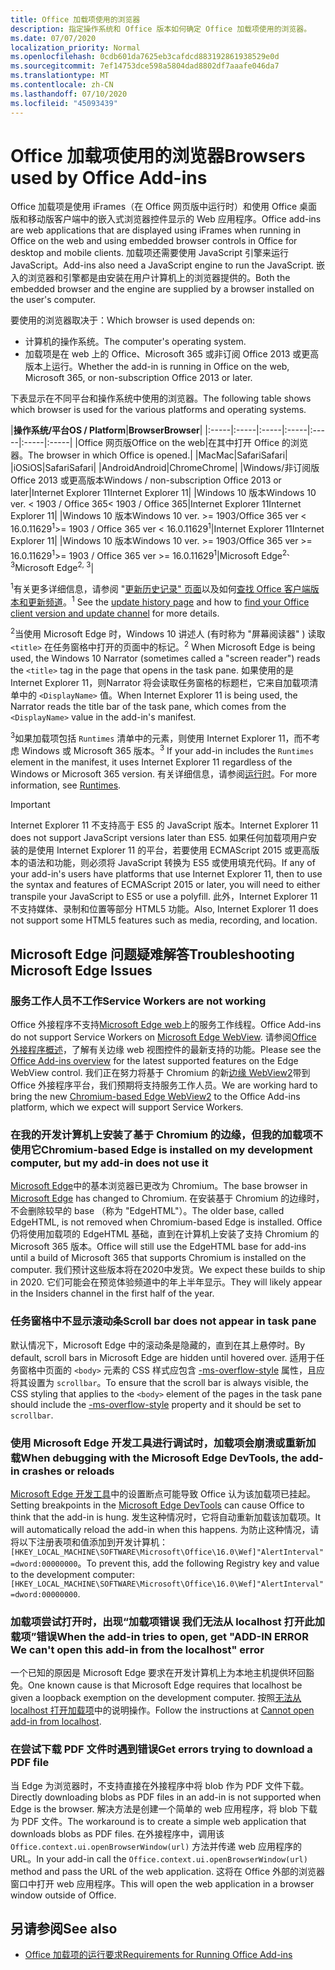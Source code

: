 ```yaml
---
title: Office 加载项使用的浏览器
description: 指定操作系统和 Office 版本如何确定 Office 加载项使用的浏览器。
ms.date: 07/07/2020
localization_priority: Normal
ms.openlocfilehash: 0cdb601da7625eb3cafdcd883192861938529e0d
ms.sourcegitcommit: 7ef14753dce598a5804dad8802df7aaafe046da7
ms.translationtype: MT
ms.contentlocale: zh-CN
ms.lasthandoff: 07/10/2020
ms.locfileid: "45093439"
---
```

# <a name="browsers-used-by-office-add-ins"></a><span data-ttu-id="f9dbc-103">Office 加载项使用的浏览器</span><span class="sxs-lookup"><span data-stu-id="f9dbc-103">Browsers used by Office Add-ins</span></span>

<span data-ttu-id="f9dbc-104">Office 加载项是使用 iFrames（在 Office 网页版中运行时）和使用 Office 桌面版和移动版客户端中的嵌入式浏览器控件显示的 Web 应用程序。</span><span class="sxs-lookup"><span data-stu-id="f9dbc-104">Office add-ins are web applications that are displayed using iFrames when running in Office on the web and using embedded browser controls in Office for desktop and mobile clients.</span></span> <span data-ttu-id="f9dbc-105">加载项还需要使用 JavaScript 引擎来运行 JavaScript。</span><span class="sxs-lookup"><span data-stu-id="f9dbc-105">Add-ins also need a JavaScript engine to run the JavaScript.</span></span> <span data-ttu-id="f9dbc-106">嵌入的浏览器和引擎都是由安装在用户计算机上的浏览器提供的。</span><span class="sxs-lookup"><span data-stu-id="f9dbc-106">Both the embedded browser and the engine are supplied by a browser installed on the user's computer.</span></span>

<span data-ttu-id="f9dbc-107">要使用的浏览器取决于：</span><span class="sxs-lookup"><span data-stu-id="f9dbc-107">Which browser is used depends on:</span></span>

- <span data-ttu-id="f9dbc-108">计算机的操作系统。</span><span class="sxs-lookup"><span data-stu-id="f9dbc-108">The computer's operating system.</span></span>
- <span data-ttu-id="f9dbc-109">加载项是在 web 上的 Office、Microsoft 365 或非订阅 Office 2013 或更高版本上运行。</span><span class="sxs-lookup"><span data-stu-id="f9dbc-109">Whether the add-in is running in Office on the web, Microsoft 365, or non-subscription Office 2013 or later.</span></span>

<span data-ttu-id="f9dbc-110">下表显示在不同平台和操作系统中使用的浏览器。</span><span class="sxs-lookup"><span data-stu-id="f9dbc-110">The following table shows which browser is used for the various platforms and operating systems.</span></span>

|<span data-ttu-id="f9dbc-111">**操作系统/平台**</span><span class="sxs-lookup"><span data-stu-id="f9dbc-111">**OS / Platform**</span></span>|<span data-ttu-id="f9dbc-112">**Browser**</span><span class="sxs-lookup"><span data-stu-id="f9dbc-112">**Browser**</span></span>|
|:-----|:-----|:-----|:-----|:-----|:-----|:-----|
|<span data-ttu-id="f9dbc-113">Office 网页版</span><span class="sxs-lookup"><span data-stu-id="f9dbc-113">Office on the web</span></span>|<span data-ttu-id="f9dbc-114">在其中打开 Office 的浏览器。</span><span class="sxs-lookup"><span data-stu-id="f9dbc-114">The browser in which Office is opened.</span></span>|
|<span data-ttu-id="f9dbc-115">Mac</span><span class="sxs-lookup"><span data-stu-id="f9dbc-115">Mac</span></span>|<span data-ttu-id="f9dbc-116">Safari</span><span class="sxs-lookup"><span data-stu-id="f9dbc-116">Safari</span></span>|
|<span data-ttu-id="f9dbc-117">iOS</span><span class="sxs-lookup"><span data-stu-id="f9dbc-117">iOS</span></span>|<span data-ttu-id="f9dbc-118">Safari</span><span class="sxs-lookup"><span data-stu-id="f9dbc-118">Safari</span></span>|
|<span data-ttu-id="f9dbc-119">Android</span><span class="sxs-lookup"><span data-stu-id="f9dbc-119">Android</span></span>|<span data-ttu-id="f9dbc-120">Chrome</span><span class="sxs-lookup"><span data-stu-id="f9dbc-120">Chrome</span></span>|
|<span data-ttu-id="f9dbc-121">Windows/非订阅版 Office 2013 或更高版本</span><span class="sxs-lookup"><span data-stu-id="f9dbc-121">Windows / non-subscription Office 2013 or later</span></span>|<span data-ttu-id="f9dbc-122">Internet Explorer 11</span><span class="sxs-lookup"><span data-stu-id="f9dbc-122">Internet Explorer 11</span></span>|
|<span data-ttu-id="f9dbc-123">Windows 10 版本</span><span class="sxs-lookup"><span data-stu-id="f9dbc-123">Windows 10 ver.</span></span> <span data-ttu-id="f9dbc-124">< 1903 / Office 365</span><span class="sxs-lookup"><span data-stu-id="f9dbc-124">< 1903 / Office 365</span></span>|<span data-ttu-id="f9dbc-125">Internet Explorer 11</span><span class="sxs-lookup"><span data-stu-id="f9dbc-125">Internet Explorer 11</span></span>|
|<span data-ttu-id="f9dbc-126">Windows 10 版本</span><span class="sxs-lookup"><span data-stu-id="f9dbc-126">Windows 10 ver.</span></span> <span data-ttu-id="f9dbc-127">>= 1903/Office 365 ver < 16.0.11629<sup>1</sup></span><span class="sxs-lookup"><span data-stu-id="f9dbc-127">>= 1903 / Office 365 ver < 16.0.11629<sup>1</sup></span></span>|<span data-ttu-id="f9dbc-128">Internet Explorer 11</span><span class="sxs-lookup"><span data-stu-id="f9dbc-128">Internet Explorer 11</span></span>|
|<span data-ttu-id="f9dbc-129">Windows 10 版本</span><span class="sxs-lookup"><span data-stu-id="f9dbc-129">Windows 10 ver.</span></span> <span data-ttu-id="f9dbc-130">>= 1903/Office 365 ver >= 16.0.11629<sup>1</sup></span><span class="sxs-lookup"><span data-stu-id="f9dbc-130">>= 1903 / Office 365 ver >= 16.0.11629<sup>1</sup></span></span>|<span data-ttu-id="f9dbc-131">Microsoft Edge<sup>2、3</sup></span><span class="sxs-lookup"><span data-stu-id="f9dbc-131">Microsoft Edge<sup>2, 3</sup></span></span>|

<span data-ttu-id="f9dbc-132"><sup>1</sup>有关更多详细信息，请参阅 "[更新历史记录" 页面](/officeupdates/update-history-office365-proplus-by-date)以及如何[查找 Office 客户端版本和更新频道](https://support.office.com/article/What-version-of-Office-am-I-using-932788b8-a3ce-44bf-bb09-e334518b8b19)。</span><span class="sxs-lookup"><span data-stu-id="f9dbc-132"><sup>1</sup> See the [update history page](/officeupdates/update-history-office365-proplus-by-date) and how to [find your Office client version and update channel](https://support.office.com/article/What-version-of-Office-am-I-using-932788b8-a3ce-44bf-bb09-e334518b8b19) for more details.</span></span>

<span data-ttu-id="f9dbc-133"><sup>2</sup>当使用 Microsoft Edge 时，Windows 10 讲述人 (有时称为 "屏幕阅读器" ) 读取 `<title>` 在任务窗格中打开的页面中的标记。</span><span class="sxs-lookup"><span data-stu-id="f9dbc-133"><sup>2</sup> When Microsoft Edge is being used, the Windows 10 Narrator (sometimes called a "screen reader") reads the `<title>` tag in the page that opens in the task pane.</span></span> <span data-ttu-id="f9dbc-134">如果使用的是 Internet Explorer 11，则Narrator 将会读取任务窗格的标题栏，它来自加载项清单中的 `<DisplayName>` 值。</span><span class="sxs-lookup"><span data-stu-id="f9dbc-134">When Internet Explorer 11 is being used, the Narrator reads the title bar of the task pane, which comes from the `<DisplayName>` value in the add-in's manifest.</span></span>

<span data-ttu-id="f9dbc-135"><sup>3</sup>如果加载项包括 `Runtimes` 清单中的元素，则使用 Internet Explorer 11，而不考虑 Windows 或 Microsoft 365 版本。</span><span class="sxs-lookup"><span data-stu-id="f9dbc-135"><sup>3</sup> If your add-in includes the `Runtimes` element in the manifest, it uses Internet Explorer 11 regardless of the Windows or Microsoft 365 version.</span></span> <span data-ttu-id="f9dbc-136">有关详细信息，请参阅[运行时](../reference/manifest/runtimes.md)。</span><span class="sxs-lookup"><span data-stu-id="f9dbc-136">For more information, see [Runtimes](../reference/manifest/runtimes.md).</span></span>

> [!IMPORTANT]
> <span data-ttu-id="f9dbc-137">Internet Explorer 11 不支持高于 ES5 的 JavaScript 版本。</span><span class="sxs-lookup"><span data-stu-id="f9dbc-137">Internet Explorer 11 does not support JavaScript versions later than ES5.</span></span> <span data-ttu-id="f9dbc-138">如果任何加载项用户安装的是使用 Internet Explorer 11 的平台，若要使用 ECMAScript 2015 或更高版本的语法和功能，则必须将 JavaScript 转换为 ES5 或使用填充代码。</span><span class="sxs-lookup"><span data-stu-id="f9dbc-138">If any of your add-in's users have platforms that use Internet Explorer 11, then to use the syntax and features of ECMAScript 2015 or later, you will need to either transpile your JavaScript to ES5 or use a polyfill.</span></span> <span data-ttu-id="f9dbc-139">此外，Internet Explorer 11 不支持媒体、录制和位置等部分 HTML5 功能。</span><span class="sxs-lookup"><span data-stu-id="f9dbc-139">Also, Internet Explorer 11 does not support some HTML5 features such as media, recording, and location.</span></span>

## <a name="troubleshooting-microsoft-edge-issues"></a><span data-ttu-id="f9dbc-140">Microsoft Edge 问题疑难解答</span><span class="sxs-lookup"><span data-stu-id="f9dbc-140">Troubleshooting Microsoft Edge Issues</span></span>

### <a name="service-workers-are-not-working"></a><span data-ttu-id="f9dbc-141">服务工作人员不工作</span><span class="sxs-lookup"><span data-stu-id="f9dbc-141">Service Workers are not working</span></span>

<span data-ttu-id="f9dbc-142">Office 外接程序不支持[Microsoft Edge web](/microsoft-edge/hosting/webview)上的服务工作线程。</span><span class="sxs-lookup"><span data-stu-id="f9dbc-142">Office Add-ins do not support Service Workers on [Microsoft Edge WebView](/microsoft-edge/hosting/webview).</span></span> <span data-ttu-id="f9dbc-143">请参阅[Office 外接程序概述](../overview/office-add-ins.md)，了解有关边缘 web 视图控件的最新支持的功能。</span><span class="sxs-lookup"><span data-stu-id="f9dbc-143">Please see the [Office Add-ins overview](../overview/office-add-ins.md) for the latest supported features on the Edge WebView control.</span></span> <span data-ttu-id="f9dbc-144">我们正在努力将基于 Chromium 的新[边缘 WebView2](/microsoft-edge/hosting/webview2)带到 Office 外接程序平台，我们预期将支持服务工作人员。</span><span class="sxs-lookup"><span data-stu-id="f9dbc-144">We are working hard to bring the new [Chromium-based Edge WebView2](/microsoft-edge/hosting/webview2) to the Office Add-ins platform, which we expect will support Service Workers.</span></span>

### <a name="chromium-based-edge-is-installed-on-my-development-computer-but-my-add-in-does-not-use-it"></a><span data-ttu-id="f9dbc-145">在我的开发计算机上安装了基于 Chromium 的边缘，但我的加载项不使用它</span><span class="sxs-lookup"><span data-stu-id="f9dbc-145">Chromium-based Edge is installed on my development computer, but my add-in does not use it</span></span>

<span data-ttu-id="f9dbc-146">[Microsoft Edge](https://support.microsoft.com/help/4501095/download-the-new-microsoft-edge-based-on-chromium)中的基本浏览器已更改为 Chromium。</span><span class="sxs-lookup"><span data-stu-id="f9dbc-146">The base browser in [Microsoft Edge](https://support.microsoft.com/help/4501095/download-the-new-microsoft-edge-based-on-chromium) has changed to Chromium.</span></span> <span data-ttu-id="f9dbc-147">在安装基于 Chromium 的边缘时，不会删除较早的 base （称为 "EdgeHTML"）。</span><span class="sxs-lookup"><span data-stu-id="f9dbc-147">The older base, called EdgeHTML, is not removed when Chromium-based Edge is installed.</span></span> <span data-ttu-id="f9dbc-148">Office 仍将使用加载项的 EdgeHTML 基础，直到在计算机上安装了支持 Chromium 的 Microsoft 365 版本。</span><span class="sxs-lookup"><span data-stu-id="f9dbc-148">Office will still use the EdgeHTML base for add-ins until a build of Microsoft 365 that supports Chromium is installed on the computer.</span></span> <span data-ttu-id="f9dbc-149">我们预计这些版本将在2020中发货。</span><span class="sxs-lookup"><span data-stu-id="f9dbc-149">We expect these builds to ship in 2020.</span></span> <span data-ttu-id="f9dbc-150">它们可能会在预览体验频道中的年上半年显示。</span><span class="sxs-lookup"><span data-stu-id="f9dbc-150">They will likely appear in the Insiders channel in the first half of the year.</span></span>

### <a name="scroll-bar-does-not-appear-in-task-pane"></a><span data-ttu-id="f9dbc-151">任务窗格中不显示滚动条</span><span class="sxs-lookup"><span data-stu-id="f9dbc-151">Scroll bar does not appear in task pane</span></span>

<span data-ttu-id="f9dbc-152">默认情况下，Microsoft Edge 中的滚动条是隐藏的，直到在其上悬停时。</span><span class="sxs-lookup"><span data-stu-id="f9dbc-152">By default, scroll bars in Microsoft Edge are hidden until hovered over.</span></span> <span data-ttu-id="f9dbc-153">适用于任务窗格中页面的 `<body>` 元素的 CSS 样式应包含 [-ms-overflow-style](https://developer.mozilla.org/docs/Web/CSS/-ms-overflow-style) 属性，且应将其设置为 `scrollbar`。</span><span class="sxs-lookup"><span data-stu-id="f9dbc-153">To ensure that the scroll bar is always visible, the CSS styling that applies to the `<body>` element of the pages in the task pane should include the [-ms-overflow-style](https://developer.mozilla.org/docs/Web/CSS/-ms-overflow-style) property and it should be set to `scrollbar`.</span></span> 

### <a name="when-debugging-with-the-microsoft-edge-devtools-the-add-in-crashes-or-reloads"></a><span data-ttu-id="f9dbc-154">使用 Microsoft Edge 开发工具进行调试时，加载项会崩溃或重新加载</span><span class="sxs-lookup"><span data-stu-id="f9dbc-154">When debugging with the Microsoft Edge DevTools, the add-in crashes or reloads</span></span>

<span data-ttu-id="f9dbc-155">[Microsoft Edge 开发工具](https://www.microsoft.com/p/microsoft-edge-devtools-preview/9mzbfrmz0mnj?rtc=1&activetab=pivot%3Aoverviewtab)中的设置断点可能导致 Office 认为该加载项已挂起。</span><span class="sxs-lookup"><span data-stu-id="f9dbc-155">Setting breakpoints in the [Microsoft Edge DevTools](https://www.microsoft.com/p/microsoft-edge-devtools-preview/9mzbfrmz0mnj?rtc=1&activetab=pivot%3Aoverviewtab) can cause Office to think that the add-in is hung.</span></span> <span data-ttu-id="f9dbc-156">发生这种情况时，它将自动重新加载该加载项。</span><span class="sxs-lookup"><span data-stu-id="f9dbc-156">It will automatically reload the add-in when this happens.</span></span> <span data-ttu-id="f9dbc-157">为防止这种情况，请将以下注册表项和值添加到开发计算机：`[HKEY_LOCAL_MACHINE\SOFTWARE\Microsoft\Office\16.0\Wef]"AlertInterval"=dword:00000000`。</span><span class="sxs-lookup"><span data-stu-id="f9dbc-157">To prevent this, add the following Registry key and value to the development computer: `[HKEY_LOCAL_MACHINE\SOFTWARE\Microsoft\Office\16.0\Wef]"AlertInterval"=dword:00000000`.</span></span>

### <a name="when-the-add-in-tries-to-open-get-add-in-error-we-cant-open-this-add-in-from-the-localhost-error"></a><span data-ttu-id="f9dbc-158">加载项尝试打开时，出现“加载项错误 我们无法从 localhost 打开此加载项”错误</span><span class="sxs-lookup"><span data-stu-id="f9dbc-158">When the add-in tries to open, get "ADD-IN ERROR We can't open this add-in from the localhost" error</span></span>

<span data-ttu-id="f9dbc-159">一个已知的原因是 Microsoft Edge 要求在开发计算机上为本地主机提供环回豁免。</span><span class="sxs-lookup"><span data-stu-id="f9dbc-159">One known cause is that Microsoft Edge requires that localhost be given a loopback exemption on the development computer.</span></span> <span data-ttu-id="f9dbc-160">按照[无法从 localhost 打开加载项](/office/troubleshoot/error-messages/cannot-open-add-in-from-localhost)中的说明操作。</span><span class="sxs-lookup"><span data-stu-id="f9dbc-160">Follow the instructions at [Cannot open add-in from localhost](/office/troubleshoot/error-messages/cannot-open-add-in-from-localhost).</span></span>

### <a name="get-errors-trying-to-download-a-pdf-file"></a><span data-ttu-id="f9dbc-161">在尝试下载 PDF 文件时遇到错误</span><span class="sxs-lookup"><span data-stu-id="f9dbc-161">Get errors trying to download a PDF file</span></span>

<span data-ttu-id="f9dbc-162">当 Edge 为浏览器时，不支持直接在外接程序中将 blob 作为 PDF 文件下载。</span><span class="sxs-lookup"><span data-stu-id="f9dbc-162">Directly downloading blobs as PDF files in an add-in is not supported when Edge is the browser.</span></span> <span data-ttu-id="f9dbc-163">解决方法是创建一个简单的 web 应用程序，将 blob 下载为 PDF 文件。</span><span class="sxs-lookup"><span data-stu-id="f9dbc-163">The workaround is to create a simple web application that downloads blobs as PDF files.</span></span> <span data-ttu-id="f9dbc-164">在外接程序中，调用该 `Office.context.ui.openBrowserWindow(url)` 方法并传递 web 应用程序的 URL。</span><span class="sxs-lookup"><span data-stu-id="f9dbc-164">In your add-in call the `Office.context.ui.openBrowserWindow(url)` method and pass the URL of the web application.</span></span> <span data-ttu-id="f9dbc-165">这将在 Office 外部的浏览器窗口中打开 web 应用程序。</span><span class="sxs-lookup"><span data-stu-id="f9dbc-165">This will open the web application in a browser window outside of Office.</span></span>

## <a name="see-also"></a><span data-ttu-id="f9dbc-166">另请参阅</span><span class="sxs-lookup"><span data-stu-id="f9dbc-166">See also</span></span>

- [<span data-ttu-id="f9dbc-167">Office 加载项的运行要求</span><span class="sxs-lookup"><span data-stu-id="f9dbc-167">Requirements for Running Office Add-ins</span></span>](requirements-for-running-office-add-ins.md)
